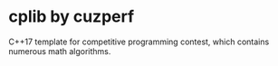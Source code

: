 # cplib by cuzperf

C++17 template for competitive programming contest, which contains numerous math algorithms.
